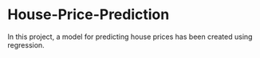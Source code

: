 # House-Price-Prediction
In this project, a model for predicting house prices has been created using regression.
